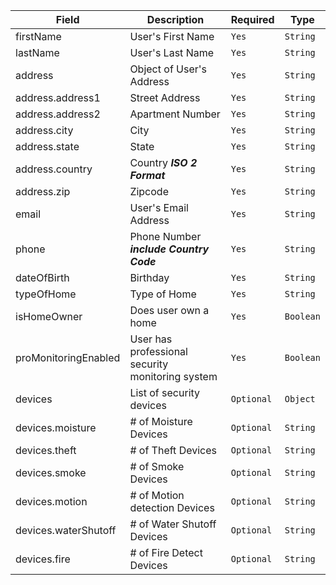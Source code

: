 |Field|Description|Required| Type |
|-------|-------|-----| ------ |
|firstName| User's First Name| `Yes` | `String` |
|lastName| User's Last Name| `Yes` | `String` |
|address| Object of User's Address| `Yes` | `String` |
|address.address1| Street Address| `Yes` | `String` |
|address.address2| Apartment Number| `Yes` | `String` |
|address.city| City| `Yes` | `String` |
|address.state| State| `Yes` | `String` |
|address.country | Country ***ISO 2 Format***| `Yes` | `String` |
|address.zip| Zipcode | `Yes` | `String` |
|email| User's Email Address| `Yes` | `String` |
|phone| Phone Number ***include Country Code***| `Yes` | `String` |
|dateOfBirth| Birthday | `Yes` | `String` |
|typeOfHome| Type of Home | `Yes` | `String` |
|isHomeOwner| Does user own a home | `Yes` | `Boolean` |
|proMonitoringEnabled| User has professional security monitoring system| `Yes` | `Boolean` |
|devices| List of security devices| `Optional` | `Object` |
|devices.moisture| # of Moisture Devices | `Optional` | `String` |
|devices.theft| # of Theft Devices | `Optional` | `String` |
|devices.smoke| # of Smoke Devices | `Optional` | `String` |
|devices.motion| # of Motion detection Devices | `Optional` | `String` |
|devices.waterShutoff| # of Water Shutoff Devices | `Optional` | `String` |
|devices.fire| # of Fire Detect Devices | `Optional` | `String` |
